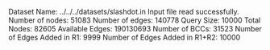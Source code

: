 Dataset Name: ../../../datasets/slashdot.in
Input file read successfully.
Number of nodes: 51083
Number of edges: 140778
Query Size: 10000
Total Nodes: 82605
Available Edges: 190130693
Number of BCCs: 31523
Number of Edges Added in R1: 9999
Number of Edges Added in R1+R2: 10000
